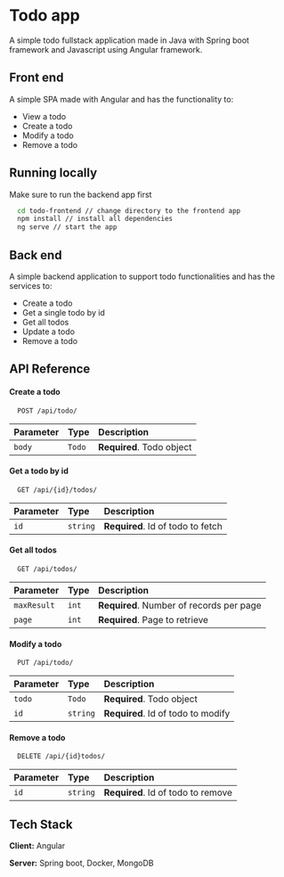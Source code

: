 
# Todo app

A simple todo fullstack application made in Java with Spring boot framework and Javascript using Angular framework.

## Front end

A simple SPA made with Angular and has the functionality to:

- View a todo
- Create a todo
- Modify a todo
- Remove a todo





## Running locally

Make sure to run the backend app first

```bash
  cd todo-frontend // change directory to the frontend app
  npm install // install all dependencies
  ng serve // start the app
```
## Back end

A simple backend application to support todo functionalities and has the services to:

- Create a todo
- Get a single todo by id
- Get all todos
- Update a todo
- Remove a todo


## API Reference

#### Create a todo

```http
  POST /api/todo/
```

| Parameter | Type     | Description                |
| :-------- | :------- | :------------------------- |
| `body` | `Todo` | **Required**. Todo object |

#### Get a todo by id

```http
  GET /api/{id}/todos/
```

| Parameter | Type     | Description                       |
| :-------- | :------- | :-------------------------------- |
| `id`      | `string` | **Required**. Id of todo to fetch |

#### Get all todos

```http
  GET /api/todos/
```

| Parameter | Type     | Description                       |
| :-------- | :------- | :-------------------------------- |
| `maxResult`      | `int` | **Required**. Number of records per page |
| `page`      | `int` | **Required**. Page to retrieve |

#### Modify a todo

```http
  PUT /api/todo/
```

| Parameter | Type     | Description                       |
| :-------- | :------- | :-------------------------------- |
| `todo`      | `Todo` | **Required**. Todo object |
| `id`      | `string` | **Required**. Id of todo to modify |

#### Remove a todo

```http
  DELETE /api/{id}todos/
```

| Parameter | Type     | Description                       |
| :-------- | :------- | :-------------------------------- |
| `id`      | `string` | **Required**. Id of todo to remove |


## Tech Stack

**Client:** Angular

**Server:** Spring boot, Docker, MongoDB

